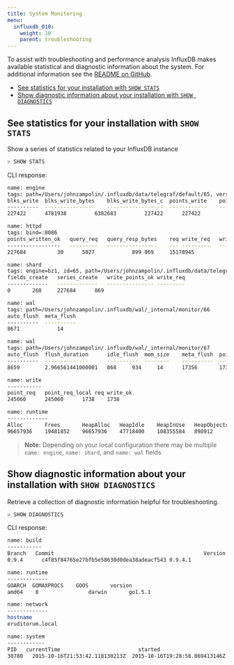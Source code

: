 ```yaml
---
title: System Monitoring
menu:
  influxdb_010:
    weight: 10
    parent: troubleshooting
---
```


To assist with troubleshooting and performance analysis InfluxDB makes available statistical and diagnostic information about the system.
For additional information see the [README on GitHub](https://github.com/influxdb/influxdb/blob/master/monitor/README.md).

* [See statistics for your installation with `SHOW STATS`](/influxdb/v0.10/troubleshooting/system_monitoring/#see-statistics-for-your-installation-with-show-stats)
* [Show diagnostic information about your installation with `SHOW DIAGNOSTICS`](/influxdb/v0.10/troubleshooting/system_monitoring/#show-diagnostic-information-about-your-installation-with-show-diagnostics)

## See statistics for your installation with `SHOW STATS`

Show a series of statistics related to your InfluxDB instance

```sql
> SHOW STATS
```

CLI response:

```bash
name: engine
tags: path=/Users/johnzampolin/.influxdb/data/telegraf/default/65, version=bz1
blks_write	blks_write_bytes	blks_write_bytes_c	points_write	points_write_dedupe
----------	----------------	------------------	------------	-------------------
227422		4781938			6382683			227422		227422

name: httpd
tags: bind=:8086
points_written_ok	query_req	query_resp_bytes	req	write_req	write_req_bytes
-----------------	---------	----------------	---	---------	---------------
227684			30		5027			899	869		15178945

name: shard
tags: engine=bz1, id=65, path=/Users/johnzampolin/.influxdb/data/telegraf/default/65
fields_create	series_create	write_points_ok	write_req
-------------	-------------	---------------	---------
0		268		227684		869

name: wal
tags: path=/Users/johnzampolin/.influxdb/wal/_internal/monitor/66
auto_flush	meta_flush
----------	----------
8671		    14

name: wal
tags: path=/Users/johnzampolin/.influxdb/wal/_internal/monitor/67
auto_flush	flush_duration		idle_flush	mem_size	meta_flush	points_flush	points_write	points_write_req	series_flush
----------	--------------		----------	--------	----------	------------	------------	----------------	------------
8659		2.966561441000001	868		934		14		17356		17376		869			17356

name: write
-----------
point_req	point_req_local	req	write_ok
245060		245060		1738	1738

name: runtime
-------------
Alloc		Frees		HeapAlloc	HeapIdle	HeapInUse	HeapObjects	HeapReleased	HeapSys		Lookups	Mallocs		NumGC	NumGoroutine	PauseTotalNs	Sys		TotalAlloc
96657936	19481852	96657936	47718400	108355584	898912		2121728		156073984	7262	20380764	95	50		54495600	168606776	5823932752
```

> **Note:** Depending on your local configuration there may be multiple `name: engine`, `name: shard`, and `name: wal` fields

## Show diagnostic information about your installation with `SHOW DIAGNOSTICS`

Retrieve a collection of diagnostic information helpful for troubleshooting.


```sql
> SHOW DIAGNOSTICS
```

CLI response:

```bash
name: build
-----------
Branch   Commit				            	  	               Version
0.9.4	   c4f85f84765e27bfb5e58630d0dea38adeacf543	0.9.4.1

name: runtime
-------------
GOARCH	GOMAXPROCS	  GOOS	     version
amd64	 8		          darwin	   go1.5.1

name: network
-------------
hostname
eruditorum.local

name: system
------------
PID	  currentTime		                  started  			         	         uptime
30780	2015-10-16T21:53:42.118130213Z	2015-10-16T19:28:58.069413146Z	2h24m44.048717342s

```
